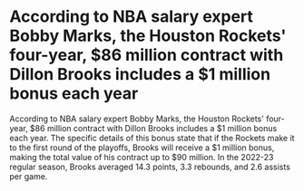# According to NBA salary expert Bobby Marks, the Houston Rockets' four-year, $86 million contract with Dillon Brooks includes a $1 million bonus each year 
 According to NBA salary expert Bobby Marks, the Houston Rockets' four-year, $86 million contract with Dillon Brooks includes a $1 million bonus each year. The specific details of this bonus state that if the Rockets make it to the first round of the playoffs, Brooks will receive a $1 million bonus, making the total value of his contract up to $90 million. In the 2022-23 regular season, Brooks averaged 14.3 points, 3.3 rebounds, and 2.6 assists per game.